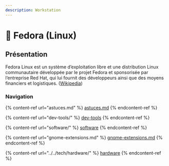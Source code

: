 ```yaml
---
description: Workstation
---
```


# 🐧 Fedora (Linux)

## Présentation

Fedora Linux est un système d’exploitation libre et une distribution Linux communautaire développée par le projet Fedora et sponsorisée par l’entreprise Red Hat, qui lui fournit des développeurs ainsi que des moyens financiers et logistiques. ([Wikipedia](https://fr.wikipedia.org/wiki/Fedora\_Linux))

### Navigation

{% content-ref url="astuces.md" %}
[astuces.md](astuces.md)
{% endcontent-ref %}

{% content-ref url="dev-tools/" %}
[dev-tools](dev-tools/)
{% endcontent-ref %}

{% content-ref url="software/" %}
[software](software/)
{% endcontent-ref %}

{% content-ref url="gnome-extensions.md" %}
[gnome-extensions.md](gnome-extensions.md)
{% endcontent-ref %}

{% content-ref url="../../tech/hardware/" %}
[hardware](../../tech/hardware/)
{% endcontent-ref %}

